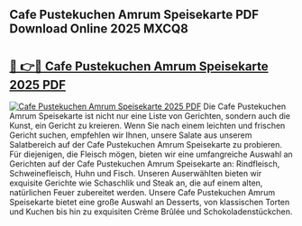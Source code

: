 ## Cafe Pustekuchen Amrum Speisekarte PDF Download Online 2025 MXCQ8

# <h2><a href="http://gcbhdgy.nevu.top/?p=Cafe+Pustekuchen+Amrum+Speisekarte">🔗 👉🔴 Cafe Pustekuchen Amrum Speisekarte 2025 PDF</a></h2>

[![Cafe Pustekuchen Amrum Speisekarte 2025 PDF](https://i.imgur.com/dBaPXMq.png)](http://gcbhdgy.nevu.top/?p=Cafe+Pustekuchen+Amrum+Speisekarte)
Die Cafe Pustekuchen Amrum Speisekarte ist nicht nur eine Liste von Gerichten, sondern auch die Kunst, ein Gericht zu kreieren. Wenn Sie nach einem leichten und frischen Gericht suchen, empfehlen wir Ihnen, unsere Salate aus unserem Salatbereich auf der Cafe Pustekuchen Amrum Speisekarte zu probieren. Für diejenigen, die Fleisch mögen, bieten wir eine umfangreiche Auswahl an Gerichten auf der Cafe Pustekuchen Amrum Speisekarte an: Rindfleisch, Schweinefleisch, Huhn und Fisch. Unseren Auserwählten bieten wir exquisite Gerichte wie Schaschlik und Steak an, die auf einem alten, natürlichen Feuer zubereitet werden. Unsere Cafe Pustekuchen Amrum Speisekarte bietet eine große Auswahl an Desserts, von klassischen Torten und Kuchen bis hin zu exquisiten Crème Brûlée und Schokoladenstückchen.
